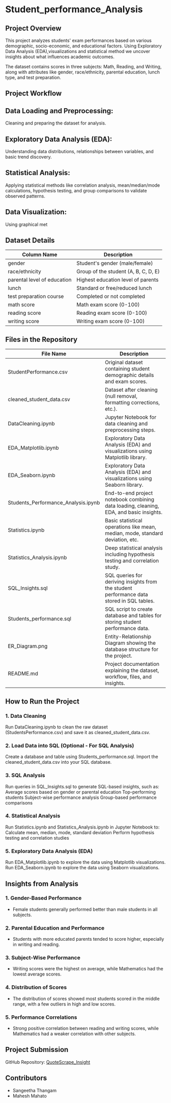 # Student_performance_Analysis

## Project Overview 
This project analyzes students' exam performances based on various demographic, socio-economic, and educational factors. Using Exploratory Data Analysis (EDA),visualizations and statistical method we uncover insights about what influences academic outcomes.

The dataset contains scores in three subjects: Math, Reading, and Writing, along with attributes like gender, race/ethnicity, parental education, lunch type, and test preparation.

## Project Workflow 
## Data Loading and Preprocessing:
Cleaning and preparing the dataset for analysis.

## Exploratory Data Analysis (EDA): 
Understanding data distributions, relationships between variables, and basic trend discovery.

## Statistical Analysis:
Applying statistical methods like correlation analysis, mean/median/mode calculations, hypothesis testing, and group comparisons to validate observed patterns.

## Data Visualization:
Using graphical met

## Dataset Details 

| Column Name | Description |  
|-------------|-------------|  
| gender | Student's gender (male/female) |  
| race/ethnicity	| Group of the student (A, B, C, D, E)|  
| parental level of education | Highest education level of parents |  
| lunch	 | Standard or free/reduced lunch |  
| test preparation course	 | Completed or not completed |  
| math score |	Math exam score (0-100) |  
|reading score | 	Reading exam score (0-100)|  
| writing score | Writing exam score (0-100)|  

## Files in the Repository

| File Name | Description |  
|-------------|-------------|  
| StudentPerformance.csv|Original dataset containing student demographic details and exam scores. |  
| cleaned_student_data.csv | Dataset after cleaning (null removal, formatting corrections, etc.).|  
| DataCleaning.ipynb  | Jupyter Notebook for data cleaning and preprocessing steps.|  
| EDA_Matplotlib.ipynb | Exploratory Data Analysis (EDA) and visualizations using Matplotlib library.|
| EDA_Seaborn.ipynb | Exploratory Data Analysis (EDA) and visualizations using Seaborn library.|
| Students_Performance_Analysis.ipynb | End-to-end project notebook combining data loading, cleaning, EDA, and basic insights.|
| Statistics.ipynb | Basic statistical operations like mean, median, mode, standard deviation, etc.|
| Statistics_Analysis.ipynb | Deep statistical analysis including hypothesis testing and correlation study.|
| SQL_Insights.sql | SQL queries for deriving insights from the student performance data stored in SQL tables.
| Students_performance.sql | SQL script to create database and tables for storing student performance data.|
| ER_Diagram.png | Entity-Relationship Diagram showing the database structure for the project.|
| README.md | Project documentation explaining the dataset, workflow, files, and insights.|

## How to Run the Project 

### 1. Data Cleaning
Run DataCleaning.ipynb to clean the raw dataset (StudentsPerformance.csv) and save it as cleaned_student_data.csv.

### 2. Load Data into SQL (Optional - For SQL Analysis)
Create a database and table using Students_performance.sql.
Import the cleaned_student_data.csv into your SQL database.

### 3. SQL Analysis
Run queries in SQL_Insights.sql to generate SQL-based insights, such as:
Average scores based on gender or parental education
Top-performing students
Subject-wise performance analysis
Group-based performance comparisons

### 4. Statistical Analysis
Run Statistics.ipynb and Statistics_Analysis.ipynb in Jupyter Notebook to:
Calculate mean, median, mode, standard deviation
Perform hypothesis testing and correlation studies

### 5. Exploratory Data Analysis (EDA)
Run EDA_Matplotlib.ipynb to explore the data using Matplotlib visualizations.
Run EDA_Seaborn.ipynb to explore the data using Seaborn visualizations.

## Insights from Analysis 

### 1. Gender-Based Performance  
- Female students generally performed better than male students in all subjects.  

### 2. Parental Education and Performance  
- Students with more educated parents tended to score higher, especially in writing and reading.

### 3. Subject-Wise Performance  
- Writing scores were the highest on average, while Mathematics had the lowest average scores.

### 4. Distribution of Scores  
- The distribution of scores showed most students scored in the middle range, with a few outliers in high and low scores.

### 5. Performance Correlations  
- Strong positive correlation between reading and writing scores, while Mathematics had a weaker correlation with other subjects.

## Project Submission
GitHub Repository: [QuoteScrape_Insight]([https://github.com/sangeetha077/Student_performance_Analysis]) 

## Contributors
- Sangeetha Thangam
- Mahesh Mahato









